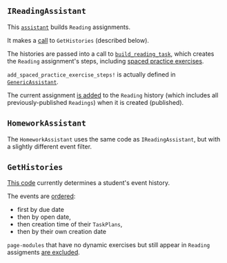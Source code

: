 ## `IReadingAssistant`

This 
[`assistant`](https://github.com/openstax/tutor-server/blob/master/app/subsystems/tasks/assistants/i_reading_assistant.rb#L29-L40)
builds `Reading` assignments.

It makes a
[call](https://github.com/openstax/tutor-server/blob/master/app/subsystems/tasks/assistants/i_reading_assistant.rb#L35)
to `GetHistories` (described below).

The histories are passed into a call to
[`build_reading_task`](https://github.com/openstax/tutor-server/blob/master/app/subsystems/tasks/assistants/i_reading_assistant.rb#L54-L73),
which creates the `Reading` assignment's steps,
including
[spaced practice exercises](https://github.com/openstax/tutor-server/blob/master/app/subsystems/tasks/assistants/i_reading_assistant.rb#L62-L65).

`add_spaced_practice_exercise_steps!` is actually defined in
[`GenericAssistant`](https://github.com/openstax/tutor-server/blob/master/app/subsystems/tasks/assistants/generic_assistant.rb#L108-L165).

The current assignment
[is added](https://github.com/openstax/tutor-server/blob/master/app/subsystems/tasks/assistants/generic_assistant.rb#L109-L111)
to the `Reading` history
(which includes all previously-published `Readings`)
when it is created (published). 

## `HomeworkAssistant`

The `HomeworkAssistant` uses the same code as `IReadingAssistant`, but with a slightly different event filter.

## `GetHistories`

[This code](https://github.com/openstax/tutor-server/blob/master/app/routines/get_history.rb#L74-L90)
currently determines a student's event history.

The events are 
[ordered](https://github.com/openstax/tutor-server/blob/master/app/routines/get_history.rb#L85-L86):
* first by due date
* then by open date, 
* then creation time of their `TaskPlans`, 
* then by their own creation date

`page-modules` that have no dynamic exercises
but still appear in `Reading` assigments
[are excluded](https://github.com/openstax/tutor-server/blob/master/app/routines/get_history.rb#L74-L78).
